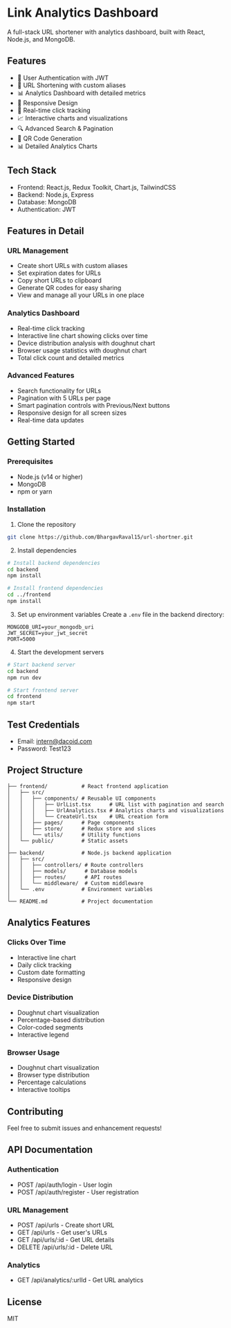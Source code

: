 # Link Analytics Dashboard

A full-stack URL shortener with analytics dashboard, built with React, Node.js, and MongoDB.

## Features

- 🔐 User Authentication with JWT
- 🔗 URL Shortening with custom aliases
- 📊 Analytics Dashboard with detailed metrics
- 📱 Responsive Design
- 🚀 Real-time click tracking
- 📈 Interactive charts and visualizations
- 🔍 Advanced Search & Pagination
- 📱 QR Code Generation
- 📊 Detailed Analytics Charts

## Tech Stack

- Frontend: React.js, Redux Toolkit, Chart.js, TailwindCSS
- Backend: Node.js, Express
- Database: MongoDB
- Authentication: JWT

## Features in Detail

### URL Management

- Create short URLs with custom aliases
- Set expiration dates for URLs
- Copy short URLs to clipboard
- Generate QR codes for easy sharing
- View and manage all your URLs in one place

### Analytics Dashboard

- Real-time click tracking
- Interactive line chart showing clicks over time
- Device distribution analysis with doughnut chart
- Browser usage statistics with doughnut chart
- Total click count and detailed metrics

### Advanced Features

- Search functionality for URLs
- Pagination with 5 URLs per page
- Smart pagination controls with Previous/Next buttons
- Responsive design for all screen sizes
- Real-time data updates

## Getting Started

### Prerequisites

- Node.js (v14 or higher)
- MongoDB
- npm or yarn

### Installation

1. Clone the repository

```bash
git clone https://github.com/BhargavRaval15/url-shortner.git
```

2. Install dependencies

```bash
# Install backend dependencies
cd backend
npm install

# Install frontend dependencies
cd ../frontend
npm install
```

3. Set up environment variables
   Create a `.env` file in the backend directory:

```
MONGODB_URI=your_mongodb_uri
JWT_SECRET=your_jwt_secret
PORT=5000
```

4. Start the development servers

```bash
# Start backend server
cd backend
npm run dev

# Start frontend server
cd frontend
npm start
```

## Test Credentials

- Email: intern@dacoid.com
- Password: Test123

## Project Structure

```
├── frontend/           # React frontend application
│   ├── src/
│   │   ├── components/ # Reusable UI components
│   │   │   ├── UrlList.tsx      # URL list with pagination and search
│   │   │   ├── UrlAnalytics.tsx # Analytics charts and visualizations
│   │   │   └── CreateUrl.tsx    # URL creation form
│   │   ├── pages/      # Page components
│   │   ├── store/      # Redux store and slices
│   │   └── utils/      # Utility functions
│   └── public/         # Static assets
│
├── backend/            # Node.js backend application
│   ├── src/
│   │   ├── controllers/ # Route controllers
│   │   ├── models/      # Database models
│   │   ├── routes/      # API routes
│   │   └── middleware/  # Custom middleware
│   └── .env            # Environment variables
│
└── README.md           # Project documentation
```

## Analytics Features

### Clicks Over Time

- Interactive line chart
- Daily click tracking
- Custom date formatting
- Responsive design

### Device Distribution

- Doughnut chart visualization
- Percentage-based distribution
- Color-coded segments
- Interactive legend

### Browser Usage

- Doughnut chart visualization
- Browser type distribution
- Percentage calculations
- Interactive tooltips

## Contributing

Feel free to submit issues and enhancement requests!

## API Documentation

### Authentication

- POST /api/auth/login - User login
- POST /api/auth/register - User registration

### URL Management

- POST /api/urls - Create short URL
- GET /api/urls - Get user's URLs
- GET /api/urls/:id - Get URL details
- DELETE /api/urls/:id - Delete URL

### Analytics

- GET /api/analytics/:urlId - Get URL analytics

## License

MIT
